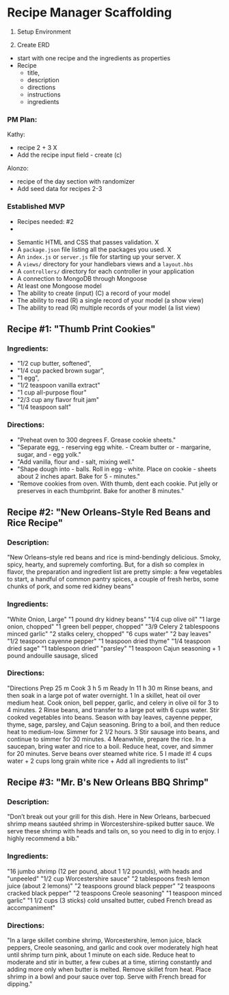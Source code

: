 # Recipe Manager Scaffolding 

1. Setup Environment

2. Create ERD
- start with one recipe and the ingredients as properties
- Recipe
    - title, 
    - description
    - directions
    - instructions
    - ingredients

### PM Plan:
Kathy:
- recipe 2 + 3 X
- Add the recipe input field - create (c)

Alonzo:
- recipe of the day section with randomizer
- Add seed data for recipes 2-3 

### Established MVP

- Recipes needed: #2
- 



* Semantic HTML and CSS that passes validation. X
* A `package.json` file listing all the packages you used. X
* An `index.js` or `server.js` file for starting up your server. X
* A `views/` directory for your handlebars views and a `layout.hbs`
* A `controllers/` directory for each controller in your application
* A connection to MongoDB through Mongoose
* At least one Mongoose model
* The ability to create (input) (C) a record of your model
* The ability to read (R) a single record of your model (a show view)
* The ability to read (R) multiple records of your model (a list view)




## Recipe #1: "Thumb Print Cookies"

### Ingredients: 
- "1/2 cup butter, softened",
- "1/4 cup packed brown sugar",
- "1 egg",
- "1/2 teaspoon vanilla extract"
- "1 cup all-purpose flour"
- "2/3 cup any flavor fruit jam"
- "1/4 teaspoon salt"

### Directions: 
- "Preheat oven to 300 degrees F. Grease cookie sheets."
- "Separate egg, - reserving egg white. - Cream butter or - margarine, sugar, and - egg yolk."
- "Add vanilla, flour and - salt, mixing well."
- "Shape dough into - balls. Roll in egg - white. Place on cookie - sheets about 2 inches apart. Bake for 5 - minutes."
- "Remove cookies from oven. With thumb, dent each cookie. Put jelly or preserves in each thumbprint. Bake for another 8 minutes."

## Recipe #2: "New Orleans-Style Red Beans and Rice Recipe"

### Description: 

"New Orleans–style red beans and rice is mind-bendingly delicious. Smoky, spicy, hearty, and supremely comforting. But, for a dish so complex in flavor, the preparation and ingredient list are pretty simple: a few vegetables to start, a handful of common pantry spices, a couple of fresh herbs, some chunks of pork, and some red kidney beans"
### Ingredients: 

"White Onion, Large"
"1 pound dry kidney beans"
"1/4 cup olive oil"
"1 large onion, chopped"
"1 green bell pepper, chopped" 
"3/9 Celery 2 tablespoons minced garlic" 
"2 stalks celery, chopped"
 "6 cups water"
 "2 bay leaves" 
 "1/2 teaspoon cayenne pepper"
 "1 teaspoon dried thyme"
 "1/4 teaspoon dried sage"
 "1 tablespoon dried"
 "parsley"
"1 teaspoon Cajun seasoning + 1 pound andouille sausage, sliced 
### Directions: 
"Directions Prep 25 m Cook 3 h 5 m Ready In 11 h 30 m Rinse beans, and then soak in a large pot of water overnight. 1 In a skillet, heat oil over medium heat. Cook onion, bell pepper, garlic, and celery in olive oil for 3 to 4 minutes. 2 Rinse beans, and transfer to a large pot with 6 cups water. Stir cooked vegetables into beans. Season with bay leaves, cayenne pepper, thyme, sage, parsley, and Cajun seasoning. Bring to a boil, and then reduce heat to medium-low. Simmer for 2 1/2 hours. 3 Stir sausage into beans, and continue to simmer for 30 minutes. 4 Meanwhile, prepare the rice. In a saucepan, bring water and rice to a boil. Reduce heat, cover, and simmer for 20 minutes. Serve beans over steamed white rice. 5 I made it! 4 cups water + 2 cups long grain white rice + Add all ingredients to list"

## Recipe #3: "Mr. B\'s New Orleans BBQ Shrimp"

### Description: 
"Don’t break out your grill for this dish. Here in New Orleans, barbecued shrimp means sautéed shrimp in Worcestershire-spiked butter sauce. We serve these shrimp with heads and tails on, so you need to dig in to enjoy. I highly recommend a bib."
### Ingredients: 
"16 jumbo shrimp (12 per pound, about 1 1/2 pounds), with heads and "unpeeled"
"1/2 cup Worcestershire sauce"
"2 tablespoons fresh lemon juice (about 2 lemons)"
"2 teaspoons ground black pepper"
"2 teaspoons cracked black pepper"
"2 teaspoons Creole seasoning"
"1 teaspoon minced garlic"
"1 1/2 cups (3 sticks) cold unsalted butter, cubed
French bread as accompaniment"


### Directions: 

"In a large skillet combine shrimp, Worcestershire, lemon juice, black peppers, Creole seasoning, and garlic and cook over moderately high heat until shrimp turn pink, about 1 minute on each side. Reduce heat to moderate and stir in butter, a few cubes at a time, stirring constantly and adding more only when butter is melted. Remove skillet from heat. Place shrimp in a bowl and pour sauce over top. Serve with French bread for dipping."
